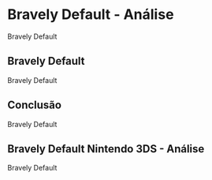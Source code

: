 ---
---

# Bravely Default - Análise

Bravely Default

## Bravely Default

Bravely Default

## Conclusão

Bravely Default

## Bravely Default Nintendo 3DS - Análise

Bravely Default
